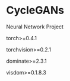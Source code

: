 # CycleGANs
Neural Network Project

torch>=0.4.1

torchvision>=0.2.1

dominate>=2.3.1

visdom>=0.1.8.3
